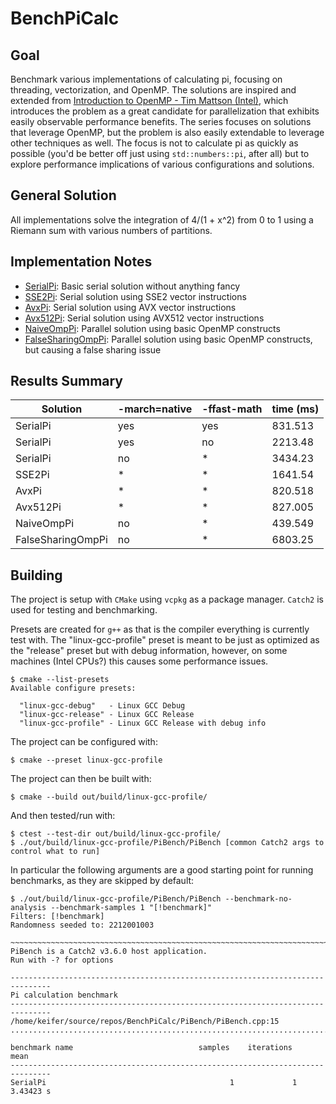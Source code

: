 # BenchPiCalc
## Goal
Benchmark various implementations of calculating pi, focusing on threading, vectorization, and OpenMP. The solutions are inspired and extended from [Introduction to OpenMP - Tim Mattson (Intel)](https://www.youtube.com/playlist?list=PLLX-Q6B8xqZ8n8bwjGdzBJ25X2utwnoEG), which introduces the problem as a great candidate for parallelization that exhibits easily observable performance benefits. The series focuses on solutions that leverage OpenMP, but the problem is also easily extendable to leverage other techniques as well. The focus is not to calculate pi as quickly as possible (you'd be better off just using `std::numbers::pi`, after all) but to explore performance implications of various configurations and solutions.

## General Solution
All implementations solve the integration of 4/(1 + x^2) from 0 to 1 using a Riemann sum with various numbers of partitions.

## Implementation Notes
* [SerialPi](./notes/SerialPi.md): Basic serial solution without anything fancy
* [SSE2Pi](./notes/SSE2Pi.md): Serial solution using SSE2 vector instructions
* [AvxPi](./notes/AvxPi.md): Serial solution using AVX vector instructions
* [Avx512Pi](./notes/Avx512Pi.md): Serial solution using AVX512 vector instructions
* [NaiveOmpPi](./notes/NaiveOmpPi.md): Parallel solution using basic OpenMP constructs
* [FalseSharingOmpPi](./notes/FalseSharingOmpPi.md): Parallel solution using basic OpenMP constructs, but causing a false sharing issue

## Results Summary
| Solution          | -march=native | -ffast-math | time (ms) |
|-------------------|---------------|-------------|-----------|
| SerialPi          | yes           | yes         |   831.513 |
| SerialPi          | yes           | no          |   2213.48 |
| SerialPi          | no            | *           |   3434.23 |
| SSE2Pi            | *             | *           |   1641.54 |
| AvxPi             | *             | *           |   820.518 |
| Avx512Pi          | *             | *           |   827.005 |
| NaiveOmpPi        | no            | *           |   439.549 |
| FalseSharingOmpPi | no            | *           |   6803.25 |

## Building
The project is setup with `CMake` using `vcpkg` as a package manager. `Catch2` is used for testing and benchmarking.

Presets are created for `g++` as that is the compiler everything is currently test with. The "linux-gcc-profile" preset is meant to be just as optimized as the "release" preset but with debug information, however, on some machines (Intel CPUs?) this causes some performance issues.
```
$ cmake --list-presets
Available configure presets:

  "linux-gcc-debug"   - Linux GCC Debug
  "linux-gcc-release" - Linux GCC Release
  "linux-gcc-profile" - Linux GCC Release with debug info
```

The project can be configured with:
```
$ cmake --preset linux-gcc-profile
```

The project can then be built with:
```
$ cmake --build out/build/linux-gcc-profile/
```

And then tested/run with:
```
$ ctest --test-dir out/build/linux-gcc-profile/
$ ./out/build/linux-gcc-profile/PiBench/PiBench [common Catch2 args to control what to run]
```
In particular the following arguments are a good starting point for running benchmarks, as they are skipped by default:
```
$ ./out/build/linux-gcc-profile/PiBench/PiBench --benchmark-no-analysis --benchmark-samples 1 "[!benchmark]"
Filters: [!benchmark]
Randomness seeded to: 2212001003

~~~~~~~~~~~~~~~~~~~~~~~~~~~~~~~~~~~~~~~~~~~~~~~~~~~~~~~~~~~~~~~~~~~~~~~~~~~~~~~
PiBench is a Catch2 v3.6.0 host application.
Run with -? for options

-------------------------------------------------------------------------------
Pi calculation benchmark
-------------------------------------------------------------------------------
/home/keifer/source/repos/BenchPiCalc/PiBench/PiBench.cpp:15
...............................................................................

benchmark name                            samples    iterations          mean
-------------------------------------------------------------------------------
SerialPi                                         1             1     3.43423 s
```

